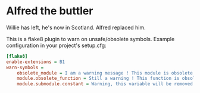 Alfred the buttler
==================

Willie has left, he's now in Scotland. Alfred replaced him.

This is a flake8 plugin to warn on unsafe/obsolete symbols. Example
configuration in your project's setup.cfg:

```ini
[flake8]
enable-extensions = B1
warn-symbols =
    obsolete_module = I am a warning message ! This module is obsolete !
    module.obsolete_function = Still a warning ! This function is obsolete !
    module.submodule.constant = Warning, this variable will be removed !
```
